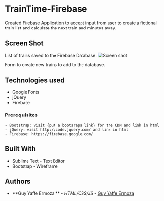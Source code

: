 # TrainTime-Firebase

Created  Firebase Application to accept input from user to create a fictional train list and calculate the next train and minutes away.



## Screen Shot
List of trains saved to the Firebase Database.
![Screen shot](..asstes\Firebase.png)



Form to create new trains to add to the database.

## Technologies used
- Google Fonts
- jQuery
- Firebase

### Prerequisites

```
- Bootstrap: visit {put a bootsrapa link} for the CDN and link in html
- jQuery: visit http://code.jquery.com/ and link in html
- Firebase: https://firebase.google.com/
```

## Built With

* Sublime Text - Text Editor
* Bootstrap - Wireframe

## Authors

* **Guy Yaffe Ermoza ** - *HTML/CSS/JS* - [Guy Yaffe Ermoza](https://github.com/guyyaffear)
